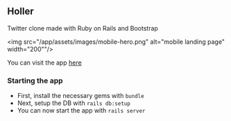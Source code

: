 ## Holler

Twitter clone made with Ruby on Rails and Bootstrap

<img src="/app/assets/images/mobile-hero.png" alt="mobile landing page" width="200""/>
<!-- ![Mobile landing page](/app/assets/images/mobile-hero.png)
![Desktop landing page](/app/assets/images/desktop-hero.png)
![Sample feed](/app/assets/images/sample-feed.png) -->

You can visit the app [here](https://holler-app.herokuapp.com/)

### Starting the app

- First, install the necessary gems with `bundle`
- Next, setup the DB with `rails db:setup`
- You can now start the app with `rails server`

